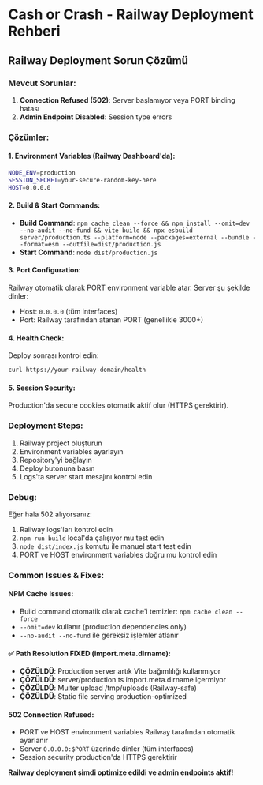 # Cash or Crash - Railway Deployment Rehberi

## Railway Deployment Sorun Çözümü

### Mevcut Sorunlar:
1. **Connection Refused (502)**: Server başlamıyor veya PORT binding hatası
2. **Admin Endpoint Disabled**: Session type errors

### Çözümler:

#### 1. Environment Variables (Railway Dashboard'da):
```bash
NODE_ENV=production
SESSION_SECRET=your-secure-random-key-here
HOST=0.0.0.0
```

#### 2. Build & Start Commands:
- **Build Command**: `npm cache clean --force && npm install --omit=dev --no-audit --no-fund && vite build && npx esbuild server/production.ts --platform=node --packages=external --bundle --format=esm --outfile=dist/production.js`  
- **Start Command**: `node dist/production.js`

#### 3. Port Configuration:
Railway otomatik olarak PORT environment variable atar. Server şu şekilde dinler:
- Host: `0.0.0.0` (tüm interfaces)
- Port: Railway tarafından atanan PORT (genellikle 3000+)

#### 4. Health Check:
Deploy sonrası kontrol edin:
```bash
curl https://your-railway-domain/health
```

#### 5. Session Security:
Production'da secure cookies otomatik aktif olur (HTTPS gerektirir).

### Deployment Steps:
1. Railway project oluşturun
2. Environment variables ayarlayın
3. Repository'yi bağlayın
4. Deploy butonuna basın
5. Logs'ta server start mesajını kontrol edin

### Debug:
Eğer hala 502 alıyorsanız:
1. Railway logs'ları kontrol edin
2. `npm run build` local'da çalışıyor mu test edin  
3. `node dist/index.js` komutu ile manuel start test edin
4. PORT ve HOST environment variables doğru mu kontrol edin

### Common Issues & Fixes:

#### NPM Cache Issues:
- Build command otomatik olarak cache'i temizler: `npm cache clean --force`
- `--omit=dev` kullanır (production dependencies only)  
- `--no-audit --no-fund` ile gereksiz işlemler atlanır

#### ✅ Path Resolution FIXED (import.meta.dirname):
- **ÇÖZÜLDÜ**: Production server artık Vite bağımlılığı kullanmıyor
- **ÇÖZÜLDÜ**: server/production.ts import.meta.dirname içermiyor
- **ÇÖZÜLDÜ**: Multer upload /tmp/uploads (Railway-safe)
- **ÇÖZÜLDÜ**: Static file serving production-optimized

#### 502 Connection Refused:
- PORT ve HOST environment variables Railway tarafından otomatik ayarlanır
- Server `0.0.0.0:$PORT` üzerinde dinler (tüm interfaces)
- Session security production'da HTTPS gerektirir

**Railway deployment şimdi optimize edildi ve admin endpoints aktif!**